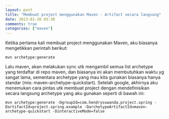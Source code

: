 ```yaml
---
layout: post
title: "Membuat project menggunakan Maven - Artifact secara langsung"
date: 2013-01-26 03:38
comments: true
categories: ["maven"]
---
```


Ketika pertama kali membuat project menggunakan Maven, aku biasanya mengetikkan perintah berikut:

```
mvn archetype:generate
```

Lalu maven, akan melakukan sync utk mengambil semua list archetype yang terdaftar di repo maven, dan biasanya ini akan membutuhkan waktu yg sangat lama, sementara archetype yang mau kita gunakan biasanya hanya standar (mis: maven-archetype-quickstart). Setelah google, akhirnya aku menemukan cara pintas utk membuat project dengan mendefinisikan secara langsung archetype yang aku gunakan seperti di bawah ini:

```
mvn archetype:generate -DgroupId=com.hendrysuwanda.project.spring -DartifactId=project.spring.example -DarchetypeArtifactId=maven-archetype-quickstart -DinteractiveMode=false
```
